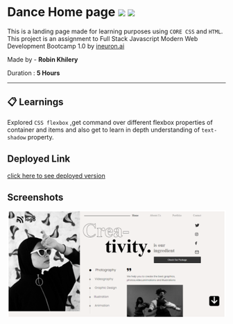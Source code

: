 # Dance Home page ![](https://img.shields.io/badge/-HTML-orange) ![](https://img.shields.io/badge/-CSS-yellowgreen)
  
 This is a landing page made for learning purposes using `CORE CSS` and `HTML`.  This project is an assignment to Full Stack Javascript Modern Web Development Bootcamp 1.0 by  [ineuron.ai](https://ineuron.ai/)  


Made by - **Robin Khilery**

Duration : **5 Hours**

***
 
## :clipboard: Learnings
Explored `CSS flexbox` ,get command over different flexbox properties  of container and items  and also get to  learn  in depth understanding of `text-shadow` property. 

## Deployed Link
 [click here to see deployed version]( https://dance-homepage-link.netlify.app/ "Click to Visit Link") 


## Screenshots
![](./assets//Screenshot.png)




 